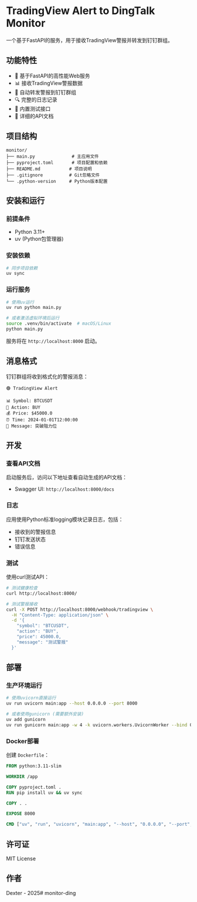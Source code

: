 # TradingView Alert to DingTalk Monitor

一个基于FastAPI的服务，用于接收TradingView警报并转发到钉钉群组。

## 功能特性

- 🚀 基于FastAPI的高性能Web服务
- 📊 接收TradingView警报数据
- 💬 自动转发警报到钉钉群组
- 🔍 完整的日志记录
- 🧪 内置测试接口
- 📝 详细的API文档

## 项目结构

```
monitor/
├── main.py              # 主应用文件
├── pyproject.toml       # 项目配置和依赖
├── README.md           # 项目说明
├── .gitignore          # Git忽略文件
└── .python-version     # Python版本配置
```

## 安装和运行

### 前提条件

- Python 3.11+
- uv (Python包管理器)

### 安装依赖

```bash
# 同步项目依赖
uv sync
```

### 运行服务

```bash
# 使用uv运行
uv run python main.py

# 或者激活虚拟环境后运行
source .venv/bin/activate  # macOS/Linux
python main.py
```

服务将在 `http://localhost:8000` 启动。


## 消息格式

钉钉群组将收到格式化的警报消息：

```
🟢 TradingView Alert

📊 Symbol: BTCUSDT
🎯 Action: BUY
💰 Price: $45000.0
⏰ Time: 2024-01-01T12:00:00
📝 Message: 突破阻力位
```

## 开发

### 查看API文档

启动服务后，访问以下地址查看自动生成的API文档：

- Swagger UI: `http://localhost:8000/docs`

### 日志

应用使用Python标准logging模块记录日志，包括：

- 接收到的警报信息
- 钉钉发送状态
- 错误信息

### 测试

使用curl测试API：

```bash
# 测试健康检查
curl http://localhost:8000/

# 测试警报接收
curl -X POST http://localhost:8000/webhook/tradingview \
  -H "Content-Type: application/json" \
  -d '{
    "symbol": "BTCUSDT",
    "action": "BUY",
    "price": 45000.0,
    "message": "测试警报"
  }'
```

## 部署

### 生产环境运行

```bash
# 使用uvicorn直接运行
uv run uvicorn main:app --host 0.0.0.0 --port 8000

# 或者使用gunicorn (需要额外安装)
uv add gunicorn
uv run gunicorn main:app -w 4 -k uvicorn.workers.UvicornWorker --bind 0.0.0.0:8000
```

### Docker部署

创建 `Dockerfile`：

```dockerfile
FROM python:3.11-slim

WORKDIR /app

COPY pyproject.toml .
RUN pip install uv && uv sync

COPY . .

EXPOSE 8000

CMD ["uv", "run", "uvicorn", "main:app", "--host", "0.0.0.0", "--port", "8000"]
```

## 许可证

MIT License

## 作者

Dexter - 2025# monitor-ding
